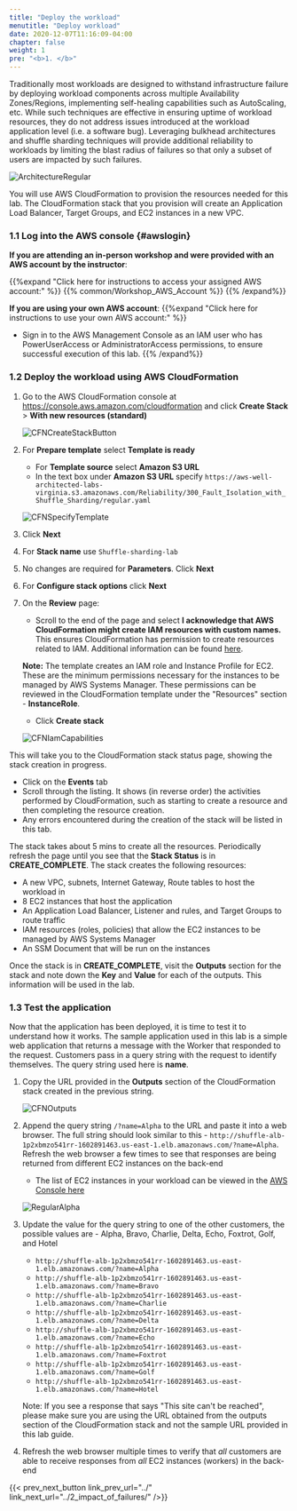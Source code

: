 ```yaml
---
title: "Deploy the workload"
menutitle: "Deploy workload"
date: 2020-12-07T11:16:09-04:00
chapter: false
weight: 1
pre: "<b>1. </b>"
---
```


Traditionally most workloads are designed to withstand infrastructure failure by deploying workload components across multiple Availability Zones/Regions, implementing self-healing capabilities such as AutoScaling, etc. While such techniques are effective in ensuring uptime of workload resources, they do not address issues introduced at the workload application level (i.e. a software bug). Leveraging bulkhead architectures and shuffle sharding techniques will provide additional reliability to workloads by limiting the blast radius of failures so that only a subset of users are impacted by such failures.

![ArchitectureRegular](/Reliability/300_Fault_Isolation_with_Shuffle_Sharding/Images/Architecture-regular.png?classes=lab_picture_auto)

You will use AWS CloudFormation to provision the resources needed for this lab. The CloudFormation stack that you provision will create an Application Load Balancer, Target Groups, and EC2 instances in a new VPC.

### 1.1 Log into the AWS console {#awslogin}

**If you are attending an in-person workshop and were provided with an AWS account by the instructor**:

{{%expand "Click here for instructions to access your assigned AWS account:" %}} {{% common/Workshop_AWS_Account %}} {{% /expand%}}

**If you are using your own AWS account**:
{{%expand "Click here for instructions to use your own AWS account:" %}}
* Sign in to the AWS Management Console as an IAM user who has PowerUserAccess or AdministratorAccess permissions, to ensure successful execution of this lab.
{{% /expand%}}

### 1.2 Deploy the workload using AWS CloudFormation

1. Go to the AWS CloudFormation console at <https://console.aws.amazon.com/cloudformation> and click **Create Stack** > **With new resources (standard)**

    ![CFNCreateStackButton](/Reliability/300_Fault_Isolation_with_Shuffle_Sharding/Images/CFNCreateStackButton.png?classes=lab_picture_auto)

1. For **Prepare template** select **Template is ready**

    * For **Template source** select **Amazon S3 URL**
    * In the text box under **Amazon S3 URL** specify `https://aws-well-architected-labs-virginia.s3.amazonaws.com/Reliability/300_Fault_Isolation_with_Shuffle_Sharding/regular.yaml`

    ![CFNSpecifyTemplate](/Reliability/300_Fault_Isolation_with_Shuffle_Sharding/Images/CFNSpecifyTemplate.png?classes=lab_picture_auto)

1. Click **Next**
1. For **Stack name** use `Shuffle-sharding-lab`
1. No changes are required for **Parameters**. Click **Next**
1. For **Configure stack options** click **Next**
1. On the **Review** page:
    * Scroll to the end of the page and select **I acknowledge that AWS CloudFormation might create IAM resources with custom names.** This ensures CloudFormation has permission to create resources related to IAM. Additional information can be found [here](https://docs.aws.amazon.com/AWSCloudFormation/latest/APIReference/API_CreateStack.html).

    **Note:** The template creates an IAM role and Instance Profile for EC2. These are the minimum permissions necessary for the instances to be managed by AWS Systems Manager. These permissions can be reviewed in the CloudFormation template under the "Resources" section - **InstanceRole**.

    * Click **Create stack**

    ![CFNIamCapabilities](/Reliability/300_Fault_Isolation_with_Shuffle_Sharding/Images/CFNIamCapabilities.png?classes=lab_picture_auto)

This will take you to the CloudFormation stack status page, showing the stack creation in progress.

  * Click on the **Events** tab
  * Scroll through the listing. It shows (in reverse order) the activities performed by CloudFormation, such as starting to create a resource and then completing the resource creation.
  * Any errors encountered during the creation of the stack will be listed in this tab.

The stack takes about 5 mins to create all the resources. Periodically refresh the page until you see that the **Stack Status** is in **CREATE_COMPLETE**. The stack creates the following resources:

* A new VPC, subnets, Internet Gateway, Route tables to host the workload in
* 8 EC2 instances that host the application
* An Application Load Balancer, Listener and rules, and Target Groups to route traffic
* IAM resources (roles, policies) that allow the EC2 instances to be managed by AWS Systems Manager
* An SSM Document that will be run on the instances

Once the stack is in **CREATE_COMPLETE**, visit the **Outputs** section for the stack and note down the **Key** and **Value** for each of the outputs. This information will be used in the lab.

### 1.3 Test the application

Now that the application has been deployed, it is time to test it to understand how it works. The sample application used in this lab is a simple web application that returns a message with the Worker that responded to the request. Customers pass in a query string with the request to identify themselves. The query string used here is **name**.

1. Copy the URL provided in the **Outputs** section of the CloudFormation stack created in the previous string.

    ![CFNOutputs](/Reliability/300_Fault_Isolation_with_Shuffle_Sharding/Images/CFNOutputs.png?classes=lab_picture_auto)

1. Append the query string `/?name=Alpha` to the URL and paste it into a web browser. The full string should look similar to this - `http://shuffle-alb-1p2xbmzo541rr-1602891463.us-east-1.elb.amazonaws.com/?name=Alpha`. Refresh the web browser a few times to see that responses are being returned from different EC2 instances on the back-end
    * The list of EC2 instances in your workload can be viewed in the [AWS Console here](https://console.aws.amazon.com/ec2/v2/home?#Instances:tag:Name=Worker)

    ![RegularAlpha](/Reliability/300_Fault_Isolation_with_Shuffle_Sharding/Images/RegularAlpha.png?classes=lab_picture_auto)

1. Update the value for the query string to one of the other customers, the possible values are - Alpha, Bravo, Charlie, Delta, Echo, Foxtrot, Golf, and Hotel

    * `http://shuffle-alb-1p2xbmzo541rr-1602891463.us-east-1.elb.amazonaws.com/?name=Alpha`
    * `http://shuffle-alb-1p2xbmzo541rr-1602891463.us-east-1.elb.amazonaws.com/?name=Bravo`
    * `http://shuffle-alb-1p2xbmzo541rr-1602891463.us-east-1.elb.amazonaws.com/?name=Charlie`
    * `http://shuffle-alb-1p2xbmzo541rr-1602891463.us-east-1.elb.amazonaws.com/?name=Delta`
    * `http://shuffle-alb-1p2xbmzo541rr-1602891463.us-east-1.elb.amazonaws.com/?name=Echo`
    * `http://shuffle-alb-1p2xbmzo541rr-1602891463.us-east-1.elb.amazonaws.com/?name=Foxtrot`
    * `http://shuffle-alb-1p2xbmzo541rr-1602891463.us-east-1.elb.amazonaws.com/?name=Golf`
    * `http://shuffle-alb-1p2xbmzo541rr-1602891463.us-east-1.elb.amazonaws.com/?name=Hotel`

    Note: If you see a response that says "This site can't be reached", please make sure you are using the URL obtained from the outputs section of the CloudFormation stack and not the sample URL provided in this lab guide.

1. Refresh the web browser multiple times to verify that _all_ customers are able to receive responses from _all_ EC2 instances (workers) in the back-end

{{< prev_next_button link_prev_url="../" link_next_url="../2_impact_of_failures/" />}}
